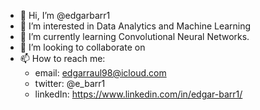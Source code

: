 - 👋 Hi, I’m @edgarbarr1
- 👀 I’m interested in Data Analytics and Machine Learning
- 🌱 I’m currently learning Convolutional Neural Networks.
- 💞️ I’m looking to collaborate on 
- 📫 How to reach me:
  - email: edgarraul98@icloud.com
  - twitter: @e_barr1
  - linkedIn: https://www.linkedin.com/in/edgar-barr1/
